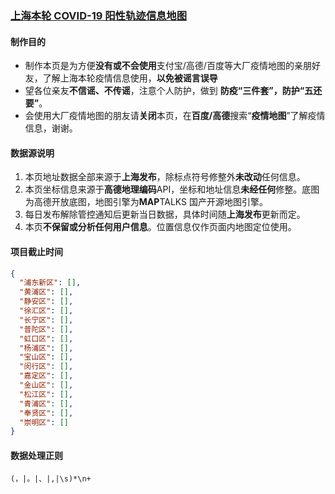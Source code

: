 ### [上海本轮 COVID-19 阳性轨迹信息地图](https://cxiaof.github.io/sh-track-info-map/)

#### 制作目的

- 制作本页是为方便**没有或不会使用**支付宝/高德/百度等大厂疫情地图的亲朋好友，了解上海本轮疫情信息使用，**以免被谣言误导**
- 望各位亲友**不信谣、不传谣**，注意个人防护，做到 **防疫“三件套”，防护“五还要”**。
- 会使用大厂疫情地图的朋友请**关闭**本页，在**百度/高德**搜索“**疫情地图**”了解疫情信息，谢谢。

#### 数据源说明

1. 本页地址数据全部来源于**上海发布**，除标点符号修整外**未改动**任何信息。
2. 本页坐标信息来源于**高德地理编码**API，坐标和地址信息**未经任何**修整。底图为高德开放底图，地图引擎为**MAP**TALKS 国产开源地图引擎。
3. 每日发布解除管控通知后更新当日数据，具体时间随**上海发布**更新而定。
4. 本页**不保留或分析任何用户信息**。位置信息仅作页面内地图定位使用。

#### 项目截止时间

```json
{
  "浦东新区": [],
  "黄浦区": [],
  "静安区": [],
  "徐汇区": [],
  "长宁区": [],
  "普陀区": [],
  "虹口区": [],
  "杨浦区": [],
  "宝山区": [],
  "闵行区": [],
  "嘉定区": [],
  "金山区": [],
  "松江区": [],
  "青浦区": [],
  "奉贤区": [],
  "崇明区": []
}
```

#### 数据处理正则

```
(，|。|、|,|\s)*\n+
```
